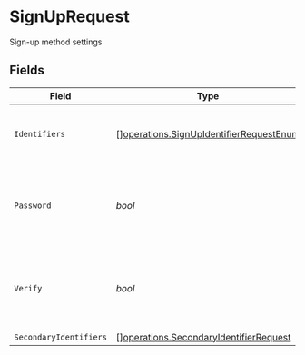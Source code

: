 # SignUpRequest

Sign-up method settings


## Fields

| Field                                                                                              | Type                                                                                               | Required                                                                                           | Description                                                                                        |
| -------------------------------------------------------------------------------------------------- | -------------------------------------------------------------------------------------------------- | -------------------------------------------------------------------------------------------------- | -------------------------------------------------------------------------------------------------- |
| `Identifiers`                                                                                      | [][operations.SignUpIdentifierRequestEnum](../../models/operations/signupidentifierrequestenum.md) | :heavy_check_mark:                                                                                 | Specify allowed identifiers when signing-up.                                                       |
| `Password`                                                                                         | *bool*                                                                                             | :heavy_check_mark:                                                                                 | Whether the user is required to set a password when signing-up.                                    |
| `Verify`                                                                                           | *bool*                                                                                             | :heavy_check_mark:                                                                                 | Whether the user is required to verify their email/phone when signing-up.                          |
| `SecondaryIdentifiers`                                                                             | [][operations.SecondaryIdentifierRequest](../../models/operations/secondaryidentifierrequest.md)   | :heavy_minus_sign:                                                                                 | N/A                                                                                                |